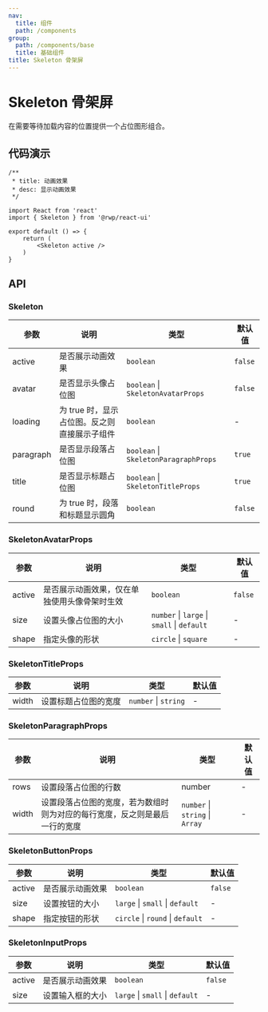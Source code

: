 ```yaml
---
nav:
  title: 组件
  path: /components
group:
  path: /components/base
  title: 基础组件
title: Skeleton 骨架屏
---
```


# Skeleton 骨架屏

在需要等待加载内容的位置提供一个占位图形组合。

## 代码演示

```tsx
/** 
 * title: 动画效果  
 * desc: 显示动画效果
 */

import React from 'react'
import { Skeleton } from '@rwp/react-ui'

export default () => {
    return (
        <Skeleton active />
    )
}
```
  

## API

### Skeleton

| 参数 | 说明 | 类型 | 默认值 |
| --- | --- | --- | --- |
|active|是否展示动画效果|`boolean` | `false`
|avatar|是否显示头像占位图|`boolean` \| `SkeletonAvatarProps`|`false`
|loading|为 true 时，显示占位图。反之则直接展示子组件|`boolean`| -
|paragraph|是否显示段落占位图|`boolean` \| `SkeletonParagraphProps`| `true`
|title|是否显示标题占位图| `boolean` \| `SkeletonTitleProps`| `true`
|round|为 true 时，段落和标题显示圆角| `boolean` | `false`

### SkeletonAvatarProps

| 参数 | 说明 | 类型 | 默认值 |
| --- | --- | --- | --- |
|active|是否展示动画效果，仅在单独使用头像骨架时生效|`boolean`| `false`
|size|设置头像占位图的大小|`number` \| `large` \| `small` \| `default`| -
|shape|	指定头像的形状 | `circle` \| `square` | -

### SkeletonTitleProps

| 参数 | 说明 | 类型 | 默认值 |
| --- | --- | --- | --- |
|width | 设置标题占位图的宽度| `number` \| `string`| - 

### SkeletonParagraphProps

| 参数 | 说明 | 类型 | 默认值 |
| --- | --- | --- | --- |
|rows|设置段落占位图的行数 |number | -
|width|设置段落占位图的宽度，若为数组时则为对应的每行宽度，反之则是最后一行的宽度|`number` \| `string` \| `Array`|-

### SkeletonButtonProps

| 参数 | 说明 | 类型 | 默认值 |
| --- | --- | --- | --- |
|active|是否展示动画效果|`boolean`|`false`
|size |设置按钮的大小 |`large` \| `small` \| `default` | -
|shape |指定按钮的形状 | 	`circle` \| `round` \| `default`| -

### SkeletonInputProps

| 参数 | 说明 | 类型 | 默认值 |
| --- | --- | --- | --- |
|active | 是否展示动画效果 |`boolean`|`false`
|size |设置输入框的大小 | `large` \| `small` \| `default`| -
